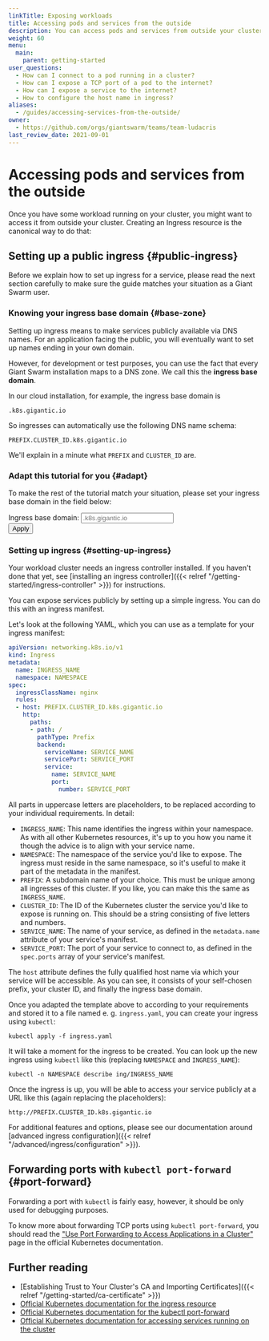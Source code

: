 ```yaml
---
linkTitle: Exposing workloads
title: Accessing pods and services from the outside
description: You can access pods and services from outside your cluster either through the API proxy or through ingress.
weight: 60
menu:
  main:
    parent: getting-started
user_questions:
  - How can I connect to a pod running in a cluster?
  - How can I expose a TCP port of a pod to the internet?
  - How can I expose a service to the internet?
  - How to configure the host name in ingress?
aliases:
  - /guides/accessing-services-from-the-outside/
owner:
  - https://github.com/orgs/giantswarm/teams/team-ludacris
last_review_date: 2021-09-01
---
```


# Accessing pods and services from the outside

Once you have some workload running on your cluster, you might want to access it from outside your cluster. Creating an Ingress resource is the canonical way to do that:

## Setting up a public ingress {#public-ingress}

Before we explain how to set up ingress for a service, please read the next section carefully to make sure the guide matches your situation as a Giant Swarm user.

### Knowing your ingress base domain {#base-zone}

Setting up ingress means to make services publicly available via DNS names. For an application facing the public, you will eventually want to set up names ending in your own domain.

However, for development or test purposes, you can use the fact that every Giant Swarm installation maps to a DNS zone. We call this the **ingress base domain**.

In our cloud installation, for example, the ingress base domain is

<pre class="placeholder-immutable">
<code class="language-nohighlight">.k8s.gigantic.io</code>
</pre>

So ingresses can automatically use the following DNS name schema:

<pre class="placeholder-immutable">
<code class="language-nohighlight">PREFIX.CLUSTER_ID.k8s.gigantic.io</code>
</pre>

We'll explain in a minute what `PREFIX` and `CLUSTER_ID` are.

### Adapt this tutorial for you {#adapt}

To make the rest of the tutorial match your situation, please set your ingress base domain in the field below:

<form action="./" method="GET" class="form-inline placeholder-immutable">
  <div class="form-group">
    <label for="ingressBaseDomainInput">Ingress base domain</label>:
    <input name="basedomain" class="placeholder-immutable form-control" id="ingressBaseDomainInput" type="text" autocomplete="on" placeholder=".k8s.gigantic.io" />
  </div>
  <button id="ingressBaseDomainApplyButton" type="submit" class="btn btn-default">Apply</button>
</form>

### Setting up ingress {#setting-up-ingress}

Your workload cluster needs an ingress controller installed. If you haven't done that yet, see [installing an ingress controller]({{< relref "/getting-started/ingress-controller" >}}) for instructions.

You can expose services publicly by setting up a simple ingress. You can do this with an ingress manifest.

Let's look at the following YAML, which you can use as a template for your ingress manifest:

```yaml
apiVersion: networking.k8s.io/v1
kind: Ingress
metadata:
  name: INGRESS_NAME
  namespace: NAMESPACE
spec:
  ingressClassName: nginx
  rules:
  - host: PREFIX.CLUSTER_ID.k8s.gigantic.io
    http:
      paths:
      - path: /
        pathType: Prefix
        backend:
          serviceName: SERVICE_NAME
          servicePort: SERVICE_PORT
          service:
            name: SERVICE_NAME
            port:
              number: SERVICE_PORT
```

All parts in uppercase letters are placeholders, to be replaced according to your individual requirements. In detail:

- `INGRESS_NAME`: This name identifies the ingress within your namespace. As with all other Kubernetes resources, it's up to you how you name it though the advice is to align with your service name.
- `NAMESPACE`: The namespace of the service you'd like to expose. The ingress must reside in the same namespace, so it's useful to make it part of the metadata in the manifest.
- `PREFIX`: A subdomain name of your choice. This must be unique among all ingresses of this cluster. If you like, you can make this the same as `INGRESS_NAME`.
- `CLUSTER_ID`: The ID of the Kubernetes cluster the service you'd like to expose is running on. This should be a string consisting of five letters and numbers.
- `SERVICE_NAME`: The name of your service, as defined in the `metadata.name` attribute of your service's manifest.
- `SERVICE_PORT`: The port of your service to connect to, as defined in the `spec.ports` array of your service's manifest.

The `host` attribute defines the fully qualified host name via which your service will be accessible. As you can see, it consists of your self-chosen prefix, your cluster ID, and finally the ingress base domain.

Once you adapted the template above to according to your requirements and stored it to a file named e. g. `ingress.yaml`, you can create your ingress using `kubectl`:

```nohighlight
kubectl apply -f ingress.yaml
```

It will take a moment for the ingress to be created. You can look up the new ingress using `kubectl` like this (replacing `NAMESPACE` and `INGRESS_NAME`):

```nohighlight
kubectl -n NAMESPACE describe ing/INGRESS_NAME
```

Once the ingress is up, you will be able to access your service publicly at a URL like this (again replacing the placeholders):

```nohighlight
http://PREFIX.CLUSTER_ID.k8s.gigantic.io
```

For additional features and options, please see our documentation around [advanced ingress configuration]({{< relref "/advanced/ingress/configuration" >}}).

## Forwarding ports with `kubectl port-forward` {#port-forward}

Forwarding a port with `kubectl` is fairly easy, however, it should be only used for debugging purposes.

To know more about forwarding TCP ports using `kubectl port-forward`, you should read the ["Use Port Forwarding to Access Applications in a Cluster"](https://kubernetes.io/docs/tasks/access-application-cluster/port-forward-access-application-cluster/) page in the official Kubernetes documentation.

## Further reading

- [Establishing Trust to Your Cluster's CA and Importing Certificates]({{< relref "/getting-started/ca-certificate" >}})
- [Official Kubernetes documentation for the ingress resource](https://kubernetes.io/docs/concepts/services-networking/ingress/)
- [Official Kubernetes documentation for the kubectl port-forward](https://kubernetes.io/docs/reference/generated/kubectl/kubectl-commands#port-forward/)
- [Official Kubernetes documentation for accessing services running on the cluster](https://kubernetes.io/docs/tasks/access-application-cluster/access-cluster/#accessing-services-running-on-the-cluster)
